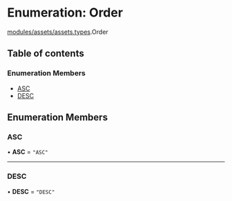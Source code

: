 # Enumeration: Order

[modules/assets/assets.types](../modules/modules_assets_assets_types.md).Order

## Table of contents

### Enumeration Members

- [ASC](modules_assets_assets_types.Order.md#asc)
- [DESC](modules_assets_assets_types.Order.md#desc)

## Enumeration Members

### ASC

• **ASC** = ``"ASC"``

___

### DESC

• **DESC** = ``"DESC"``

